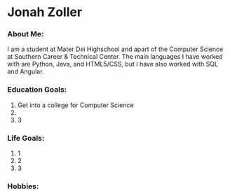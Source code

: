 # Jonah Zoller

### About Me:

I am a student at Mater Dei Highschool and apart of the Computer Science at Southern Career & Technical Center. The main languages I have worked with are Python, Java, and HTML5/CSS, but I have also worked with SQL and Angular. 

### Education Goals:
1. Get into a college for Computer Science
2. 
3. 3

### Life Goals:
1. 1
2. 2
3. 3

### Hobbies:

